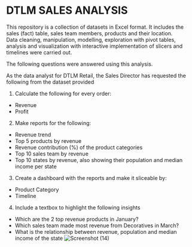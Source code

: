 # **DTLM SALES ANALYSIS**
This repository is a collection of datasets in Excel format. It includes the sales (fact) table, sales team members, products and their location.<br> 
Data cleaning, manipulation, modelling, exploration with pivot tables, analysis and visualization with interactive implementation of slicers and timelines were carried out.

The following questions were answered using this analysis.

As the data analyst for DTLM Retail, the Sales Director has requested the following from the dataset provided 
1. Calculate the following for every order:
-  Revenue 
-  Profit 

2. Make reports for the following:
-  Revenue trend 
-  Top 5 products by revenue 
-  Revenue contribution (%) of the product categories 
-  Top 10 sales team by revenue 
-  Top 10 states by revenue, also showing their population and median income per state 

3. Create a dashboard with the reports and make it sliceable by: 
-  Product Category 
-  Timeline 
 
4. Include a textbox to highlight the following insights 
-  Which are the 2 top revenue products in January? 
-  Which sales team made most revenue from Decoratives in March? 
-  What is the relationship between revenue, population and median income of the state
![Screenshot (14)](https://user-images.githubusercontent.com/114671548/212535440-63a0083e-38d8-4642-a58e-0278226853ff.png)


